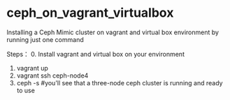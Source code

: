 # ceph_on_vagrant_virtualbox
Installing a Ceph Mimic cluster on vagrant and virtual box environment by running just one command

Steps：
0. Install vagrant and virtual box on your environment
1. vagrant up
2. vagrant ssh ceph-node4
3. ceph -s #you'll see that a three-node ceph cluster is running and ready to use

